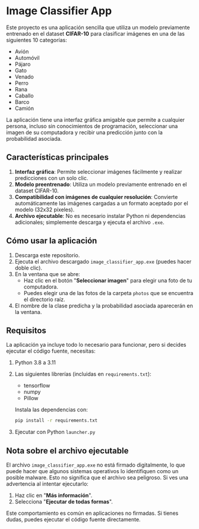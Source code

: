 # Image Classifier App

Este proyecto es una aplicación sencilla que utiliza un modelo previamente entrenado en el dataset **CIFAR-10** para clasificar imágenes en una de las siguientes 10 categorías:

- Avión
- Automóvil
- Pájaro
- Gato
- Venado
- Perro
- Rana
- Caballo
- Barco
- Camión

La aplicación tiene una interfaz gráfica amigable que permite a cualquier persona, incluso sin conocimientos de programación, seleccionar una imagen de su computadora y recibir una predicción junto con la probabilidad asociada.


## Características principales
1. **Interfaz gráfica**: Permite seleccionar imágenes fácilmente y realizar predicciones con un solo clic.
2. **Modelo preentrenado**: Utiliza un modelo previamente entrenado en el dataset CIFAR-10.
3. **Compatibilidad con imágenes de cualquier resolución**: Convierte automáticamente las imágenes cargadas a un formato aceptado por el modelo (32x32 píxeles).
4. **Archivo ejecutable**: No es necesario instalar Python ni dependencias adicionales; simplemente descarga y ejecuta el archivo `.exe`.


## Cómo usar la aplicación
1. Descarga este repositorio.
2. Ejecuta el archivo descargado `image_classifier_app.exe` (puedes hacer doble clic).
3. En la ventana que se abre:
    - Haz clic en el botón "**Seleccionar imagen**" para elegir una foto de tu computadora.
    - Puedes elegir una de las fotos de la carpeta `photos` que se encuentra el directorio raíz.
4. El nombre de la clase predicha y la probabilidad asociada aparecerán en la ventana.


## Requisitos
La aplicación ya incluye todo lo necesario para funcionar, pero si decides ejecutar el código fuente, necesitas:

1. Python 3.8 a 3.11
2. Las siguientes librerías (incluidas en `requirements.txt`):
    - tensorflow
    - numpy
    - Pillow

    Instala las dependencias con:
    ```bash
    pip install -r requirements.txt
    ```
3. Ejecutar con Python `launcher.py` 

## Nota sobre el archivo ejecutable
El archivo `image_classifier_app.exe` no está firmado digitalmente, lo que puede hacer que algunos sistemas operativos lo identifiquen como un posible malware. Esto no significa que el archivo sea peligroso. Si ves una advertencia al intentar ejecutarlo:

1. Haz clic en "**Más información**".
2. Selecciona "**Ejecutar de todas formas**".

Este comportamiento es común en aplicaciones no firmadas. Si tienes dudas, puedes ejecutar el código fuente directamente.

